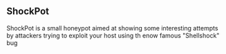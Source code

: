 ## ShockPot

ShockPot is a small honeypot aimed at showing some interesting attempts by attackers trying to exploit your host using th enow famous "Shellshock" bug
